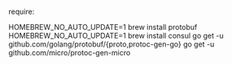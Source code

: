 require:

HOMEBREW_NO_AUTO_UPDATE=1 brew install protobuf
HOMEBREW_NO_AUTO_UPDATE=1 brew install consul
go get -u github.com/golang/protobuf/{proto,protoc-gen-go}
go get -u github.com/micro/protoc-gen-micro